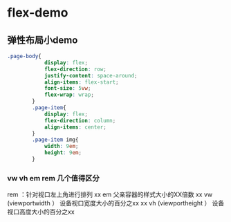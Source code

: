 # flex-demo

## 弹性布局小demo
```css
.page-body{
            display: flex;
            flex-direction: row;
            justify-content: space-around;
            align-items: flex-start;
            font-size: 5vw;
            flex-wrap: wrap;
        }
        .page-item{
            display: flex;
            flex-direction: column;
            align-items: center;
        }
        .page-item img{
            width: 9em;
            height: 9em;
        }
```
### vw vh em rem 几个值得区分

rem ：针对视口左上角进行排列
xx em 父亲容器的样式大小的XX倍数
xx  vw  (viewportwidth ） 设备视口宽度大小的百分之xx 
xx  vh  (viewportheight ） 设备视口高度大小的百分之xx 

